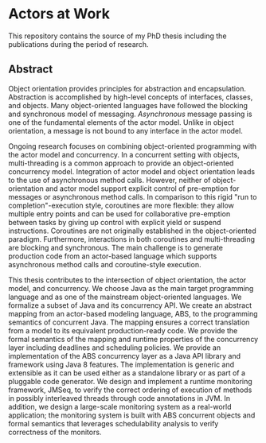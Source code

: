 # Actors at Work

This repository contains the source of my PhD thesis including
the publications during the period of research.

## Abstract

Object orientation provides principles for abstraction and encapsulation.
Abstraction is accomplished by high-level concepts of interfaces, classes, and objects.
Many object-oriented languages have followed the blocking and synchronous model of messaging. 
*Asynchronous* message passing is one of the fundamental elements of the actor model.
Unlike in object orientation, a message is not bound to any interface in the actor model.

Ongoing research focuses on combining object-oriented programming with the actor model and concurrency.
In a concurrent setting with objects, multi-threading is a common approach to provide an object-oriented concurrency model.
Integration of actor model and object orientation leads to the use of asynchronous method calls.
However, neither of object-orientation and actor model support explicit control of pre-emption for messages or asynchronous method calls.
In comparison to this rigid "run to completion"-execution style, coroutines are more flexible: they allow multiple entry points and can be used for collaborative pre-emption between tasks by giving up control with explicit yield or suspend instructions.
Coroutines are not originally established in the object-oriented paradigm.
Furthermore, interactions in both coroutines and multi-threading are blocking and synchronous.
The main challenge is to generate production code from an actor-based language which supports asynchronous method calls and coroutine-style execution.

This thesis contributes to the intersection of object orientation, the actor model, and concurrency.
We choose Java as the main target programming language and as one of the mainstream 
object-oriented languages. 
We formalize a subset of Java and its concurrency API.
We create an abstract mapping from an actor-based modeling language, ABS, to the programming semantics of concurrent Java. 
The mapping ensures a correct translation from a model to its equivalent production-ready code.
We provide the formal semantics of the mapping and runtime properties of 
the concurrency layer including deadlines and scheduling policies.
We provide an implementation of the ABS concurrency layer as a Java API library and framework using Java 8 features.
The implementation is generic and extensible as it can be used either as a standalone library or as part of a pluggable code generator.
We design and implement a runtime monitoring framework, JMSeq, to verify the
correct ordering of execution of methods in possibly interleaved threads through code annotations in JVM. 
In addition, we design a large-scale monitoring system as a real-world 
application; the monitoring system is built with ABS concurrent objects 
and formal semantics that leverages schedulability analysis to verify correctness of the monitors.
